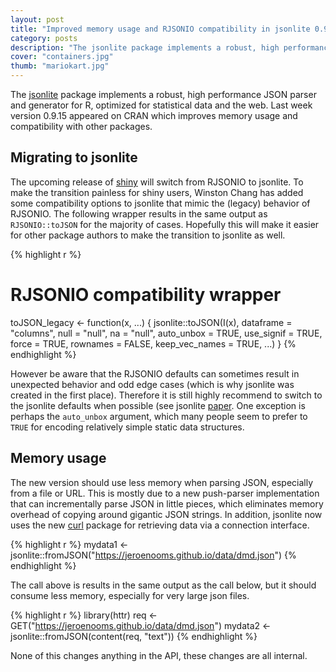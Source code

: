 ```yaml
---
layout: post
title: "Improved memory usage and RJSONIO compatibility in jsonlite 0.9.15"
category: posts
description: "The jsonlite package implements a robust, high performance JSON parser and generator for R, optimized for statistical data and the web. Last week version 0.9.15 appeared on CRAN which improves memory usage and compatibility with other packages."
cover: "containers.jpg"
thumb: "mariokart.jpg"
---
```


The [jsonlite](http://cran.rstudio.org/web/packages/jsonlite/index.html) package implements a robust, high performance JSON parser and generator for R, optimized for statistical data and the web. Last week version 0.9.15 appeared on CRAN which improves memory usage and compatibility with other packages.

## Migrating to jsonlite

The upcoming release of [shiny](https://github.com/rstudio/shiny) will switch from RJSONIO to jsonlite. To make the transition painless for shiny users, Winston Chang has added some compatibility options to jsonlite that mimic the (legacy) behavior of RJSONIO. The following wrapper results in the same output as `RJSONIO::toJSON` for the majority of cases. Hopefully this will make it easier for other package authors to make the transition to jsonlite as well.

{% highlight r %}
# RJSONIO compatibility wrapper
toJSON_legacy <- function(x, ...) {
  jsonlite::toJSON(I(x), dataframe = "columns", null = "null", na = "null",
   auto_unbox = TRUE, use_signif = TRUE, force = TRUE,
   rownames = FALSE, keep_vec_names = TRUE, ...)
}
{% endhighlight %}

However be aware that the RJSONIO defaults can sometimes result in unexpected behavior and odd edge cases (which is why jsonlite was created in the first place). Therefore it is still highly recommend to switch to the jsonlite defaults when possible (see jsonlite [paper](http://arxiv.org/abs/1403.2805). One exception is perhaps the `auto_unbox` argument, which many people seem to prefer to `TRUE` for encoding relatively simple static data structures. 

## Memory usage

The new version should use less memory when parsing JSON, especially from a file or URL. This is mostly due to a new push-parser implementation that can incrementally parse JSON in little pieces, which eliminates memory overhead of copying around gigantic JSON strings. In addition, jsonlite now uses the new [curl](http://cran.r-project.org/web/packages/curl/index.html) package for retrieving data via a connection interface. 

{% highlight r %}
mydata1 <- jsonlite::fromJSON("https://jeroenooms.github.io/data/dmd.json")
{% endhighlight %}

The call above is results in the same output as the call below, but it should consume less memory, especially for very large json files.

{% highlight r %}
library(httr)
req <- GET("https://jeroenooms.github.io/data/dmd.json")
mydata2 <- jsonlite::fromJSON(content(req, "text"))
{% endhighlight %}

None of this changes anything in the API, these changes are all internal.